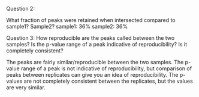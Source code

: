 Question 2:

What fraction of peaks were retained when intersected compared to sample1? Sample2?
sample1: 36%
sample2: 36%


Question 3:
How reproducible are the peaks called between the two samples? Is the p-value range of a peak indicative of reproducibility? Is it completely consistent?

The peaks are fairly similar/reproducible between the two samples. The p-value range of a peak is not indicative of reproducibility, but comparison of peaks between replicates can give you an idea of reproducibility. The p-values are not completely consistent between the replicates, but the values are very similar. 